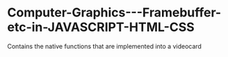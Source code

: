 # Computer-Graphics---Framebuffer-etc-in-JAVASCRIPT-HTML-CSS
Contains the native functions that are implemented into a videocard
